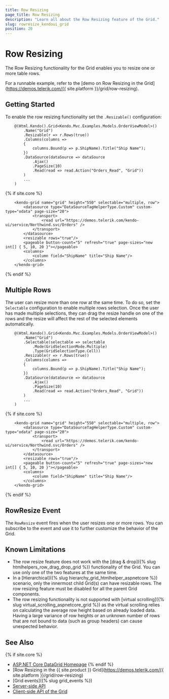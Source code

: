 ```yaml
---
title: Row Resizing
page_title: Row Resizing
description: "Learn all about the Row Resizing feature of the Grid."
slug: rowresize_kendoui_grid
position: 20
---
```


# Row Resizing

The Row Resizing functionality for the Grid enables you to resize one or more table rows.

For a runnable example, refer to the [demo on Row Resizing in the Grid](https://demos.telerik.com/{{ site.platform }}/grid/row-resizing).

## Getting Started

To enable the row resizing functionality set the `.Resizable()` configuration:

```HtmlHelper
    @(Html.Kendo().Grid<Kendo.Mvc.Examples.Models.OrderViewModel>()
        .Name("Grid")
        .Resizable(r => r.Rows(true))
        .Columns(columns =>
        {
            columns.Bound(p => p.ShipName).Title("Ship Name");
        })
        .DataSource(dataSource => dataSource
            .Ajax()
            .PageSize(10)
            .Read(read => read.Action("Orders_Read", "Grid"))
        )
        ...
    )
```
{% if site.core %}
```TagHelper
    <kendo-grid name="grid" height="550" selectable="multiple, row">
        <datasource type="DataSourceTagHelperType.Custom" custom-type="odata" page-size="20">
            <transport>
                <read url="https://demos.telerik.com/kendo-ui/service/Northwind.svc/Orders" />
            </transport>
        </datasource>
        <resizable rows="true"/>
        <pageable button-count="5" refresh="true" page-sizes="new int[] { 5, 10, 20 }"></pageable>
        <columns>
            <column field="ShipName" title="Ship Name"/>
        </columns>
    </kendo-grid>
````
{% endif %}

## Multiple Rows

The user can resize more than one row at the same time. To do so, set the `Selectable` configuration to enable multiple rows selection. Once the user has made multiple selections, they can drag the resize handle on one of the rows and the resize will affect the rest of the selected elements automatically.

```HtmlHelper
    @(Html.Kendo().Grid<Kendo.Mvc.Examples.Models.OrderViewModel>()
        .Name("Grid")
        .Selectable(selectable => selectable
            .Mode(GridSelectionMode.Multiple)
            .Type(GridSelectionType.Cell))
        .Resizable(r => r.Rows(true))
        .Columns(columns =>
        {
            columns.Bound(p => p.ShipName).Title("Ship Name");
        })
        .DataSource(dataSource => dataSource
            .Ajax()
            .PageSize(10)
            .Read(read => read.Action("Orders_Read", "Grid"))
        )
        ...
    )
```
{% if site.core %}
```TagHelper
    <kendo-grid name="grid" height="550" selectable="multiple, row">
        <datasource type="DataSourceTagHelperType.Custom" custom-type="odata" page-size="20">
            <transport>
                <read url="https://demos.telerik.com/kendo-ui/service/Northwind.svc/Orders" />
            </transport>
        </datasource>
        <resizable rows="true"/>
        <pageable button-count="5" refresh="true" page-sizes="new int[] { 5, 10, 20 }"></pageable>
        <columns>
            <column field="ShipName" title="Ship Name"/>
        </columns>
    </kendo-grid>
````
{% endif %}

## RowResize Event

The `RowResize` event fires when the user resizes one or more rows. You can subscribe to the event and use it to further customize the behavior of the Grid.

## Known Limitations

* The row resize feature does not work with the [drag & drop]({% slug htmlhelpers_row_drag_drop_grid %}) functionality of the Grid. You can use only one of the two features at the same time.
* In a [Hierarchical]({% slug hierarchy_grid_htmlhelper_aspnetcore %}) scenario, only the innermost child Grid(s) can have resizable rows. The row resizing feature must be disabled for all the parent Grid components.
* The row resizing functionality is not supported with [virtual scrolling]({% slug virtual_scrolling_aspnetcore_grid %}) as the virtual scrolling relies on calculating the average row height based on already loaded data. Having a large variance of row heights or an unknown number of rows that are not bound to data (such as group headers) can cause unexpected behavior.

## See Also

{% if site.core %}
* [ASP.NET Core DataGrid Homepage](https://www.telerik.com/aspnet-core-ui/grid)
{% endif %}
* [Row Resizing in the {{ site.product }} Grid](https://demos.telerik.com/{{ site.platform }}/grid/row-resizing)
* [Grid events]({% slug grid_events %})
* [Server-side API](/api/grid)
* [Client-side API of the Grid](/api/javascript/ui/grid)
